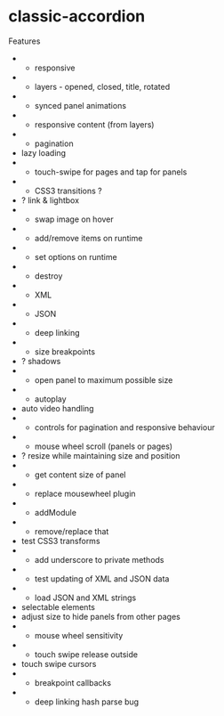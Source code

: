 classic-accordion
=================

Features

* + responsive
* + layers - opened, closed, title, rotated
* + synced panel animations
* + responsive content (from layers)
* + pagination
* lazy loading
* + touch-swipe for pages and tap for panels
* + CSS3 transitions ?
* ? link & lightbox
* + swap image on hover
* + add/remove items on runtime
* + set options on runtime
* + destroy
* + XML
* + JSON
* + deep linking
* + size breakpoints
* ? shadows
* + open panel to maximum possible size
* + autoplay
* auto video handling
* + controls for pagination and responsive behaviour
* + mouse wheel scroll (panels or pages)
* ? resize while maintaining size and position
* + get content size of panel
* + replace mousewheel plugin
* + addModule
* + remove/replace that
* test CSS3 transforms
* + add underscore to private methods
* + test updating of XML and JSON data
* + load JSON and XML strings
* selectable elements
* adjust size to hide panels from other pages
* + mouse wheel sensitivity
* + touch swipe release outside
* touch swipe cursors
* + breakpoint callbacks
* + deep linking hash parse bug